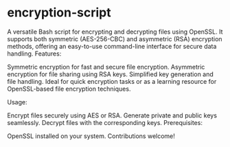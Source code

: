 # encryption-script
A versatile Bash script for encrypting and decrypting files using OpenSSL. It supports both symmetric (AES-256-CBC) and asymmetric (RSA) encryption methods, offering an easy-to-use command-line interface for secure data handling.
Features:

Symmetric encryption for fast and secure file encryption.
Asymmetric encryption for file sharing using RSA keys.
Simplified key generation and file handling.
Ideal for quick encryption tasks or as a learning resource for OpenSSL-based file encryption techniques.

Usage:

Encrypt files securely using AES or RSA.
Generate private and public keys seamlessly.
Decrypt files with the corresponding keys.
Prerequisites:

OpenSSL installed on your system.
Contributions welcome!
